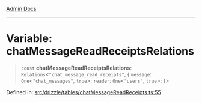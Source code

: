 [Admin Docs](/)

***

# Variable: chatMessageReadReceiptsRelations

> `const` **chatMessageReadReceiptsRelations**: `Relations`\<`"chat_message_read_receipts"`, \{ `message`: `One`\<`"chat_messages"`, `true`\>; `reader`: `One`\<`"users"`, `true`\>; \}\>

Defined in: [src/drizzle/tables/chatMessageReadReceipts.ts:55](https://github.com/Sourya07/talawa-api/blob/583d62db9438de398bb9012a4a2617e2cb268b08/src/drizzle/tables/chatMessageReadReceipts.ts#L55)
